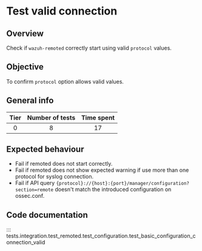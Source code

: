 # Test valid connection

## Overview 

Check if `wazuh-remoted` correctly start using valid `protocol` values.

## Objective

To confirm `protocol` option allows valid values.

## General info

|Tier | Number of tests | Time spent |
|:--:|:--:|:--:|
| 0 | 8 | 17 |

## Expected behaviour

- Fail if remoted does not start correctly.
- Fail if remoted does not show expected warning if use more than one protocol for syslog connection.
- Fail if API query `{protocol}://{host}:{port}/manager/configuration?section=remote` doesn't match the 
  introduced configuration on ossec.conf.

## Code documentation

::: tests.integration.test_remoted.test_configuration.test_basic_configuration_connection_valid
